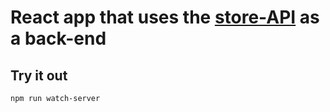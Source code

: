 # React app that uses the [store-API](https://github.com/A-Maged/store-API) as a back-end

## Try it out
```
npm run watch-server
```
